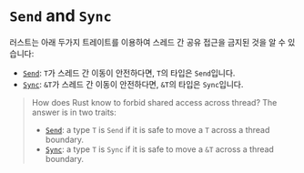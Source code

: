 # `Send` and `Sync`

러스트는 아래 두가지 트레이트를 이용하여 스레드 간 공유 접근을 금지된 것을 알 수 있습니다:

* [`Send`][1]: `T`가 스레드 간 이동이 안전하다면, `T`의 타입은 `Send`입니다.
* [`Sync`][2]: `&T`가 스레드 간 이동이 안전하다면, `&T`의 타입은 `Sync`입니다.

> How does Rust know to forbid shared access across thread? The answer is in two traits:
> 
> * [`Send`][1]: a type `T` is `Send` if it is safe to move a `T` across a thread
>   boundary.
> * [`Sync`][2]: a type `T` is `Sync` if it is safe to move a `&T` across a thread
>   boundary.

[1]: https://doc.rust-lang.org/std/marker/trait.Send.html
[2]: https://doc.rust-lang.org/std/marker/trait.Sync.html
